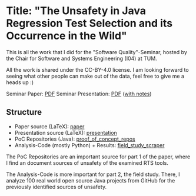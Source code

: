 # Title: "The Unsafety in Java Regression Test Selection and its Occurrence in the Wild"

This is all the work that I did for the "Software Quality"-Seminar, hosted by the Chair for Software and Systems Engineering (I04) at TUM.

All the work is shared under the CC-BY-4.0 license. I am looking forward to seeing what other people can make out of the data, feel free to give me a heads up :)

Seminar Paper: [PDF](./paper.pdf)
Seminar Presentation: [PDF](./presentation_handout.pdf) ([with notes](./presentation/presentation.pdf))

## Structure

- Paper source (LaTeX): [paper](./paper/)
- Presentation source (LaTeX): [presentation](./presentation/)
- PoC Repositories (Java): [proof_of_concept_repos](./proof_of_concept_repos/)
- Analysis-Code (mostly Python) + Results: [field_study_scraper](./field_study_scraper/)

The PoC Repositories are an important source for part 1 of the paper, where I find an document sources of unsafety of the examined RTS tools.

The Analysis-Code is more important for part 2, the field study. There, I analyze 100 real world open source Java projects from GitHub for the previously identified sources of unsafety.
